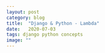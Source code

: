 ```yaml
---
layout: post
category: blog
title:  "Django & Python - Lambda"
date:   2020-07-03
tags: django python concepts
image: ""
---
```


